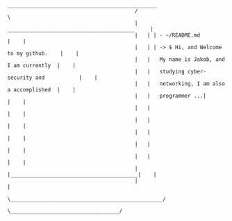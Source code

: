                                               ________________________________________________
                                             /                                                \
                                             |    _________________________________________     |
                                             |   | | - ~/README.md                         |    |
                                             |   | | -> $ Hi, and Welcome to my github.    |    |
                                             |   |   My name is Jakob, and I am currently  |    |
                                             |   |   studying cyber-security and           |    |               
                                             |   |   networking, I am also a accomplished  |    |                
                                             |   |   programmer ...|                       |    |
                                             |   |                                         |    |
                                             |   |                                         |    |
                                             |   |                                         |    |
                                             |   |                                         |    |
                                             |   |                                         |    |
                                             |   |_________________________________________|    |
                                             |                                                  |
                                             \_________________________________________________/
                                                    \___________________________________/

